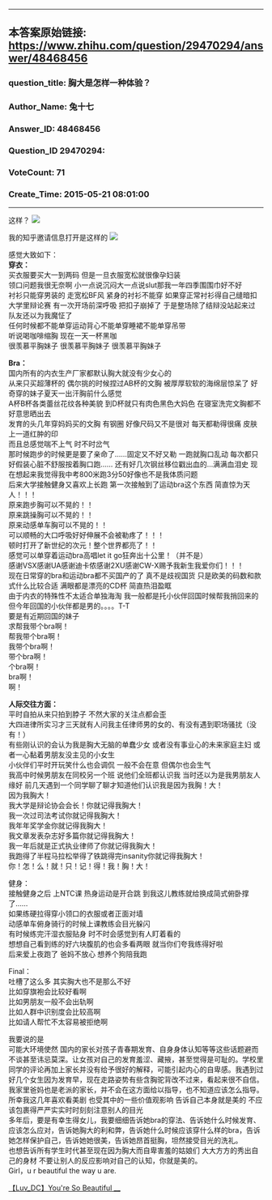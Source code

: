 ----------------------------------------
## 本答案原始链接: https://www.zhihu.com/question/29470294/answer/48468456
### question_title: 胸大是怎样一种体验？
### Author_Name: 兔十七
### Answer_ID: 48468456
### Question_ID 29470294: 
### VoteCount: 71
### Create_Time: 2015-05-21 08:01:00
----------------------------------------
这样？ ![](/home/shimeng/code_for_test/learn_bs4/zhihu_to_md_git/image/7835ce3f13b90754fee8d22aebf7311d_r.jpeg)

  
  
我的知乎邀请信息打开是这样的
![](/home/shimeng/code_for_test/learn_bs4/zhihu_to_md_git/image/f7d41e7504d08ebd42e2079476fe83c4_r.jpg)

  
感觉大致如下：  
**穿衣：**   
买衣服要买大一到两码 但是一旦衣服宽松就很像孕妇装  
领口问题我很无奈啊 小一点说沉闷大一点说slut那我一年四季围围巾好不好  
衬衫只能穿男装的 走宽松BF风 紧身的衬衫不能穿 如果穿正常衬衫得自己缝暗扣  
大学里辩论赛 有一次开场前深呼吸 把扣子崩掉了 于是整场除了结辩没站起来过 队友还以为我魔怔了  
任何时候都不能单穿运动背心不能单穿睡裙不能单穿吊带  
听说喝咖啡缩胸 现在一天一杯黑咖  
很羡慕平胸妹子 很羡慕平胸妹子 很羡慕平胸妹子  
  
**Bra：**   
国内所有的内衣生产厂家都默认胸大就没有少女心的  
从来只买超薄杯的 偶尔挑的时候捏过AB杯的文胸 被厚厚软软的海绵层惊呆了 好奇穿的妹子夏天一出汗胸前什么感觉  
A杯B杯各类蕾丝花纹各种美貌 到D杯就只有肉色黑色大妈色 在寝室洗完文胸都不好意思晒出去  
发育的头几年穿妈妈买的文胸 有钢圈 好像尺码又不是很对 每天都勒得很痛 皮肤上一道红肿的印  
而且总感觉喘不上气 时不时岔气  
那时候跑步的时候更是要了亲命了……固定又不好又勒 一跑就胸口乱动 每次都只好假装心脏不舒服按着胸口跑…… 还有好几次钢丝移位戳出血的…满满血泪史
现在想起来我觉得我中考800米跑3分50好像也不是我体质问题  
后来大学接触健身又喜欢上长跑 第一次接触到了运动bra这个东西 简直惊为天人！！！  
原来跑步胸可以不晃的！！  
原来跳操胸可以不晃的！！  
原来动感单车胸可以不晃的！！  
可以顺畅的大口呼吸好好伸展不会被勒疼了！！！  
顿时打开了新世纪的次元！整个世界都亮了！！  
感觉可以单穿着运动bra高唱let it go狂奔出十公里！（并不是）  
感谢VSX感谢UA感谢迪卡侬感谢2XU感谢CW-X赐予我新生我爱你们！！！  
现在日常穿的bra和运动bra都不买国产的了 真不是歧视国货 只是欧美的码数和款式什么比较合适 满眼都是漂亮的CD杯 简直热泪盈眶  
由于内衣的特殊性不太适合单独海淘 我一般都是托小伙伴回国时候帮我捎回来的 但今年回国的小伙伴都是男的。。。。T-T  
要是有近期回国的妹子  
求帮我带个bra啊！  
帮我带个bra啊！  
我带个bra啊！  
带个bra啊！  
个bra啊！  
bra啊！  
啊！  
  
**人际交往方面：**   
平时自拍从来只拍到脖子 不然大家的关注点都会歪  
大四进律所实习才三天就有人问我主任律师男的女的、有没有遇到职场骚扰（没有！）  
有些刚认识的会认为我是胸大无脑的单蠢少女 或者没有事业心的未来家庭主妇 或者一心黏着男朋友没主见的小女生  
小伙伴们平时开玩笑什么也会调侃 一般不会在意 但偶尔也会生气  
我高中时候男朋友在同校另一个班 说他们全班都认识我 当时还以为是我男朋友人缘好 前几天遇到一个同学聊了聊才知道他们认识我是因为我胸！大！  
因为我胸大！  
我大学是辩论协会会长！你就记得我胸大！  
我一次过司法考试你就记得我胸大！  
我年年奖学金你就记得我胸大！  
我文章发表杂志好多篇你就记得我胸大！  
我一年后就是正式执业律师了你就记得我胸大！  
我跑得了半程马拉松举得了铁跳得完insanity你就记得我胸大！  
你！怎！么！就！只！记！得！我！胸！大！  
  
健身：  
接触健身之后 上NTC课 热身运动是开合跳 到我这儿教练就给换成简式俯卧撑了……  
如果练硬拉得穿小领口的衣服或者正面对墙  
动感单车俯身骑行的时候上课教练会目光躲闪  
有时候练完汗湿衣服贴身 时不时会感觉到有人盯着看的  
想想自己看到练的好六块腹肌的也会多看两眼 就当你们夸我练得好啦  
后来爱上夜跑了 爸妈不放心 想养个狗陪我跑  
  
Final：  
吐槽了这么多 其实胸大也不是那么不好  
比如穿旗袍会比较好看啊  
比如男朋友一般不会出轨啊  
比如人群中识别度会比较高啊  
比如请人帮忙不太容易被拒绝啊  
  
我要说的是  
可能大环境使然
国内的家长对孩子青春期发育、自身身体认知等等这些话题避而不谈甚至讳忌莫深。让女孩对自己的发育羞涩、藏掖，甚至觉得是可耻的。学校里同学的评论再加上家长并没有给予很好的解释，可能引起内心的自卑感。我遇到过好几个女生因为发育早，现在走路姿势有些含胸驼背改不过来，看起来很不自信。  
我家里爸妈也是老派的家长，并不会在这方面给以指导，也不知道应该怎么指导。  
所幸我这几年喜欢看美剧 也受其中的一些价值观影响 告诉自己本身就是美的 不应该包裹得严严实实时时刻刻注意别人的目光  
多年后，要是有幸生得女儿，我要细细告诉她bra的穿法、告诉她什么时候发育、应该怎么应对，告诉她胸大的利和弊，告诉她什么时候应该穿什么样的bra，告诉她怎样保护自己，告诉她她很美，告诉她昂首挺胸，坦然接受目光的洗礼。  
也想告诉所有学生时代甚至现在因为胸大而自卑害羞的姑娘们 大大方方的秀出自己的身材 不要让别人的反应影响对自己的认知，你就是美的。  
Girl，u r beautiful the way u are.  
  
[ 【Luv_DC】You're So Beautiful __
](https://link.zhihu.com/?target=http%3A//my.tv.sohu.com/us/183214394/79906278.shtml)

